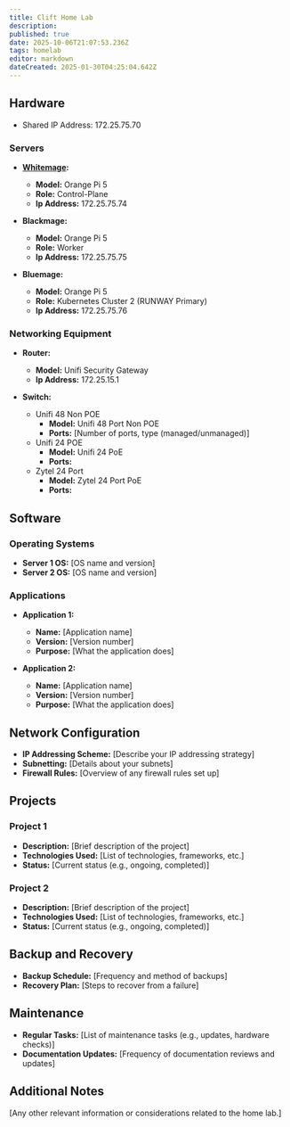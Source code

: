 ```yaml
---
title: Clift Home Lab
description: 
published: true
date: 2025-10-06T21:07:53.236Z
tags: homelab
editor: markdown
dateCreated: 2025-01-30T04:25:04.642Z
---
```


## Hardware
- Shared IP Address: 172.25.75.70
### Servers
- **[Whitemage](/HomeLab/Hardware/whitemage):**
  - **Model:** Orange Pi 5
  - **Role:** Control-Plane
  - **Ip Address:** 172.25.75.74

- **Blackmage:**
  - **Model:** Orange Pi 5
  - **Role:** Worker
  - **Ip Address:** 172.25.75.75

- **Bluemage:**
  - **Model:** Orange Pi 5
  - **Role:** Kubernetes Cluster 2 (RUNWAY Primary)
  - **Ip Address:** 172.25.75.76

### Networking Equipment
- **Router:**
  - **Model:** Unifi Security Gateway
  - **Ip Address:** 172.25.15.1

- **Switch:**
  - Unifi 48 Non POE
    - **Model:** Unifi 48 Port Non POE
    - **Ports:** [Number of ports, type (managed/unmanaged)]
  - Unifi 24 POE
    - **Model:** Unifi 24 PoE
    - **Ports:** 
  - Zytel 24 Port
    - **Model:** Zytel 24 Port PoE
    - **Ports:**

## Software
### Operating Systems
- **Server 1 OS:** [OS name and version]
- **Server 2 OS:** [OS name and version]

### Applications
- **Application 1:**
  - **Name:** [Application name]
  - **Version:** [Version number]
  - **Purpose:** [What the application does]

- **Application 2:**
  - **Name:** [Application name]
  - **Version:** [Version number]
  - **Purpose:** [What the application does]

## Network Configuration
- **IP Addressing Scheme:** [Describe your IP addressing strategy]
- **Subnetting:** [Details about your subnets]
- **Firewall Rules:** [Overview of any firewall rules set up]

## Projects
### Project 1
- **Description:** [Brief description of the project]
- **Technologies Used:** [List of technologies, frameworks, etc.]
- **Status:** [Current status (e.g., ongoing, completed)]

### Project 2
- **Description:** [Brief description of the project]
- **Technologies Used:** [List of technologies, frameworks, etc.]
- **Status:** [Current status (e.g., ongoing, completed)]

## Backup and Recovery
- **Backup Schedule:** [Frequency and method of backups]
- **Recovery Plan:** [Steps to recover from a failure]

## Maintenance
- **Regular Tasks:** [List of maintenance tasks (e.g., updates, hardware checks)]
- **Documentation Updates:** [Frequency of documentation reviews and updates]

## Additional Notes
[Any other relevant information or considerations related to the home lab.]